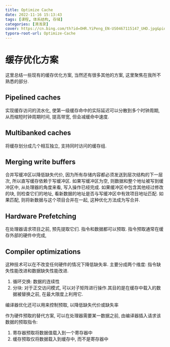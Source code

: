 ```yaml
---
title: Optimize Cache
date: 2022-11-16 15:13:43
tags: [课程, 体系结构, 存储]
categories: [清浅录]
cover: https://cn.bing.com/th?id=OHR.YiPeng_EN-US0467115147_UHD.jpg&pid=hp&w=384&h=216&rs=1&c=4
typora-root-url: Optimize-Cache
---
```


# 缓存优化方案

这里总结一些现有的缓存优化方案, 当然还有很多其他的方案, 这里聚焦在我所不熟悉的部分.

## Pipelined caches

实现缓存访问的流水化, 使第一级缓存命中的实际延迟可以分散到多个时钟周期, 从而缩短时钟周期时间, 提高带宽, 但会减缓命中速度. 

## Multibanked caches

将缓存划分成几个相互独立, 支持同时访问的缓存组.

## Merging write buffers

合并写缓冲区以降低缺失代价, 因为所有存储内容都必须发送到层次结构的下一层次, 所以直写缓存依赖于写缓冲区. 如果写缓冲区为空, 则数据和整个地址被写到缓冲区中, 从处理器的角度来看, 写入操作已经完成. 如果缓冲区中包含其他经过修改的块, 则检查它们的地址, 看新数据的地址是否与写缓冲区中有效项目地址匹配. 如果匹配, 则将新数据与这个项目合并在一起, 这种优化方法成为写合并.

## Hardware Prefetching

在处理器请求项目之前, 预先提取它们. 指令和数据都可以预取. 指令预取通常在缓存外部的硬件中完成, 

## Compiler optimizations

这种技术可以在不改变任何硬件的情况下降低缺失率. 主要分成两个维度: 指令缺失性能改进和数据缺失性能改进.

1. 循环交换: 数据的连续性
2. 分块: 对于正交访问模式, 可以对子矩阵进行操作.其目的是在缓存中载入的数据被替换之前, 在最大限度上利用它. 

编译器优化还可以用来控制预取, 以降低缺失代价或缺失率

作为硬件预取的替代方案, 可以在处理器需要某一数据之前, 由编译器插入请求该数据的预取指令:

1. 寄存器预取将数据值载入到一个寄存器中
2. 缓存预取仅将数据载入到缓存中, 而不是寄存器中
